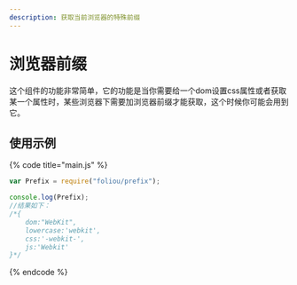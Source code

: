 ```yaml
---
description: 获取当前浏览器的特殊前缀
---
```


# 浏览器前缀

这个组件的功能非常简单，它的功能是当你需要给一个dom设置css属性或者获取某一个属性时，某些浏览器下需要加浏览器前缀才能获取，这个时候你可能会用到它。

## 使用示例

{% code title="main.js" %}
```javascript
var Prefix = require("foliou/prefix");

console.log(Prefix);
//结果如下：
/*{
    dom:"WebKit",
    lowercase:'webkit',
    css:'-webkit-',
    js:'Webkit'
}*/
```
{% endcode %}



